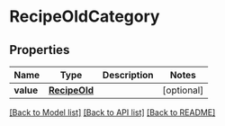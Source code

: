 # RecipeOldCategory

## Properties
Name | Type | Description | Notes
------------ | ------------- | ------------- | -------------
**value** | [**RecipeOld**](RecipeOld.md) |  | [optional] 

[[Back to Model list]](../README.md#documentation-for-models) [[Back to API list]](../README.md#documentation-for-api-endpoints) [[Back to README]](../README.md)


